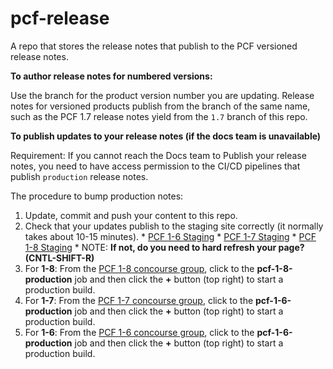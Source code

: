 pcf-release
===========

A repo that stores the release notes that publish to the PCF versioned release notes.

**To author release notes for numbered versions:**

Use the branch for the product version number you are updating. Release notes for versioned products publish from the branch of the same name, such as the PCF 1.7 release notes yield from the `1.7` branch of this repo.

**To publish updates to your release notes (if the docs team is unavailable)**

Requirement: If you cannot reach the Docs team to Publish your release notes, you need to have access permission to the CI/CD pipelines that publish `production` release notes. 

The procedure to bump production notes:
  1. Update, commit and push your content to this repo.
  2. Check that your updates publish to the staging site correctly (it normally takes about 10-15 minutes).
    * [PCF 1-6 Staging](http://docs-pcf-staging.cfapps.io/pivotalcf/1-6/pcf-release-notes/index.html)
    * [PCF 1-7 Staging](http://docs-pcf-staging.cfapps.io/pivotalcf/1-7/pcf-release-notes/index.html)
    * [PCF 1-8 Staging](http://docs-pcf-staging.cfapps.io/pivotalcf/1-8/pcf-release-notes/index.html)
    * NOTE: **If not, do you need to hard refresh your page? (CNTL-SHIFT-R)**
  3. For **1-8**: From the [PCF 1-8 concourse group](https://pubtools.ci.cf-app.com/teams/main/pipelines/cf-current?groups=pcf-1-8), click to the **pcf-1-8-production** job and then click the **+** button (top right) to start a production build.
  4. For **1-7**: From the [PCF 1-7 concourse group](https://pubtools.ci.cf-app.com/teams/main/pipelines/cf-previous-versions?groups=pcf-1-6), click to the **pcf-1-6-production** job and then click the **+** button (top right) to start a production build.  
  5. For **1-6**: From the [PCF 1-6 concourse group](https://pubtools.ci.cf-app.com/teams/main/pipelines/cf-previous-versions?groups=pcf-1-6), click to the **pcf-1-6-production** job and then click the **+** button (top right) to start a production build.

